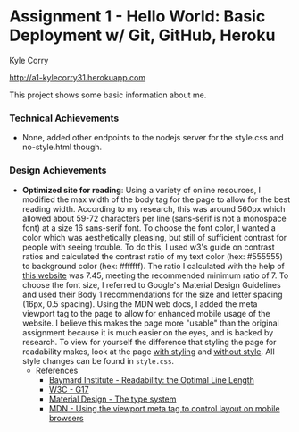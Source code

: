 Assignment 1 - Hello World: Basic Deployment w/ Git, GitHub, Heroku  
===
Kyle Corry

http://a1-kylecorry31.herokuapp.com

This project shows some basic information about me. 

### Technical Achievements
- None, added other endpoints to the nodejs server for the style.css and no-style.html though.

### Design Achievements
- **Optimized site for reading**: Using a variety of online resources, I modified the max width of the body tag for the page to allow for the best reading width. According to my research, this was around 560px which allowed about 59-72 characters per line (sans-serif is not a monospace font) at a size 16 sans-serif font. To choose the font color, I wanted a color which was aesthetically pleasing, but still of sufficient contrast for people with seeing trouble. To do this, I used w3's guide on contrast ratios and calculated the contrast ratio of my text color (hex: #555555) to background color (hex: #ffffff). The ratio I calculated with the help of [this website](https://contrast-ratio.com/) was 7.45, meeting the recommended minimum ratio of 7. To choose the font size, I referred to Google's Material Design Guidelines and used their Body 1 recommendations for the size and letter spacing (16px, 0.5 spacing). Using the MDN web docs, I added the meta viewport tag to the page to allow for enhanced mobile usage of the website. I believe this makes the page more "usable" than the original assignment because it is much easier on the eyes, and is backed by research. To view for yourself the difference that styling the page for readability makes, look at the page [with styling](http://a1-kylecorry31.herokuapp.com) and [without style](http://a1-kylecorry31.herokuapp.com/no-style.html). All style changes can be found in `style.css`.
	- References
		- [Baymard Institute - Readability: the Optimal Line Length](https://baymard.com/blog/line-length-readability)
		- [W3C - G17](https://www.w3.org/TR/WCAG20-TECHS/G17.html)
		- [Material Design - The type system](https://material.io/design/typography/the-type-system.html#type-scale)
		- [MDN - Using the viewport meta tag to control layout on mobile browsers](https://developer.mozilla.org/en-US/docs/Mozilla/Mobile/Viewport_meta_tag)


